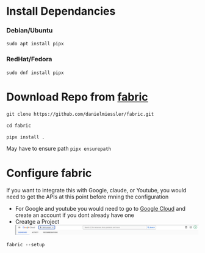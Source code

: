 # Install Dependancies

### Debian/Ubuntu
```
sudo apt install pipx
```
### RedHat/Fedora
```
sudo dnf install pipx
```
# Download Repo from [fabric](https://github.com/danielmiessler/fabric)

```
git clone https://github.com/danielmiessler/fabric.git
```

```
cd fabric
```
```
pipx install .
```
May have to ensure path `pipx ensurepath`

# Configure fabric

If you want to integrate this with Google, claude, or Youtube, you would need to get the APIs at this point before rnning the configuration
- For Google and youtube you would need to go to [Google Cloud](https://console.cloud.google.com/) and create an account if you dont already have one
- Creatge a Project
![Google Cloud Projecrt](https://github.com/ebelious/Self-Hosted/blob/main/Images/Screenshot%20from%202024-07-12%2016-31-29.png)


```
fabric --setup
```
